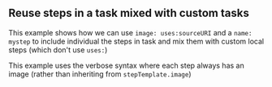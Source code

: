 ## Reuse steps in a task mixed with custom tasks 

This example shows how we can use `image: uses:sourceURI` and a `name: mystep` to include individual the steps in task and mix them with custom local steps (which don't use `uses:`)

This example uses the verbose syntax where each step always has an image (rather than inheriting from `stepTemplate.image`)